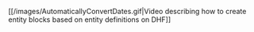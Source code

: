 [[/images/AutomaticallyConvertDates.gif|Video describing how to create entity blocks based on entity definitions on DHF]]